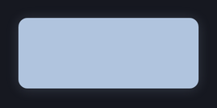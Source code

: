<!DOCTYPE html>
<html lang="en">
<head>
  <meta charset="UTF-8"/>
  <meta name="viewport" content="width=device-width, initial-scale=1"/>
  <title>will you go out with me?</title>
  <style>
    body, html {
      margin: 0;
      padding: 0;
      height: 100%;
      font-family: arial, sans-serif;
      background: #161820;
      color: #b0c4de;
      overflow: hidden;
    }
    #bg-art {
      position: fixed;
      left: 0;
      top: 0;
      width: 100vw;
      height: 100vh;
      z-index: 0;
      opacity: 0.07;
      background: url('https://i.imgur.com/9U0QyLP.png') repeat center center; /* bunnies and lambs drawing */
      background-size: 600px 420px;
      pointer-events: none;
    }
    .center-box, #main-question, #lavender-drawings, #wait-tumho, #slideshow-bg {
      position: absolute;
      left: 0; top: 0;
      width: 100vw; height: 100vh;
      display: flex;
      justify-content: center;
      align-items: center;
      flex-direction: column;
      z-index: 2;
    }
    .hidden { display: none !important; }
    #texting-box {
      min-width: 270px;
      width: 320px;
      max-width: 85vw;
      background: #b0c4de;
      border-radius: 18px;
      box-shadow: 0 2px 25px 0 #b0c4de33;
      color: #222;
      font-size: 0.98rem;
      padding: 30px 18px 30px 18px;
      min-height: 80px;
      display: flex;
      flex-direction: column;
      gap: 12px;
    }
    .msg {
      background: #edf3fa;
      color: #222;
      padding: 9px 13px;
      border-radius: 16px;
      margin: 0 0 5px 0;
      font-size: 0.98em;
      width: fit-content;
      max-width: 78%;
      word-break: break-word;
    }
    .from-me { align-self: flex-end; background: #b0c4de; color: #222; }
    .from-her { align-self: flex-start; background: #dbeafe; color: #222; }
    #main-question-box {
      background: #b0c4de;
      color: #222;
      border-radius: 17px;
      font-size: 1.06rem;
      box-shadow: 0 2px 18px #b0c4de55;
      padding: 28px 17px 15px 17px;
      margin-bottom: 22px;
      width: 320px;
      text-align: center;
      font-family: arial,sans-serif;
      letter-spacing: 0.01em;
    }
    #option-btns {
      display: flex;
      flex-direction: row;
      gap: 23px;
      margin-top: 8px;
      width: 320px;
      justify-content: center;
    }
    button {
      background: #b0c4de;
      color: #222;
      font-family: arial, sans-serif;
      border: none;
      border-radius: 12px;
      padding: 14px 28px;
      font-size: 0.98rem;
      text-transform: lowercase;
      font-weight: bold;
      box-shadow: 0 2px 12px #b0c4de33;
      cursor: pointer;
      outline: none;
      transition: background 0.23s, color 0.23s, transform 0.23s;
    }
    button:hover { background: #9baebd; color: #222; }
    #btn-no {
      position: relative;
      left: 0;
      transition: left 0.13s, top 0.13s, transform 0.2s;
    }
    #lavender-drawings {
      flex-direction: column;
      background: transparent;
      animation: none;
      z-index: 3;
    }
    .lavender-animate {
      animation: lavender-approach 2s cubic-bezier(.74,0,.89,.43) forwards;
    }
    @keyframes lavender-approach {
      from { transform: scale(0.5) translateY(180px); opacity: 0; }
      to   { transform: scale(1.06) translateY(0); opacity: 1; }
    }
    #lavender-art-box {
      margin-bottom: 35px;
      z-index: 4;
      display: flex;
    }
    #wait-tumho {
      z-index: 4;
    }
    #wait-tumho-box {
      background: #b0c4de;
      color: #222;
      border-radius: 16px;
      font-size: 1.00rem;
      padding: 23px 23px;
      font-family: arial,sans-serif;
      box-shadow: 0 2px 12px #b0c4de33;
      margin-bottom: 12px;
      text-align: center;
    }
    #wait-tumho-btn {
      background: #b0c4de;
      color: #222;
      margin-top: 12px;
      padding: 13px 32px;
      font-size: 1.04rem;
      border-radius: 13px;
      font-family: arial,sans-serif;
      font-weight: bold;
      letter-spacing: 0.02em;
    }
    #slideshow-bg {
      background: #161820;
      z-index: 10;
    }
    #slide-img {
      max-width: 100vw;
      max-height: 100vh;
      width: 100vw;
      height: 100vh;
      object-fit: cover;
      border-radius: 0;
      opacity: 0;
      z-index: 10;
      position: absolute;
      left: 0; top: 0;
      transition: opacity 1.5s;
      background: #161820;
    }
    @media (max-width: 600px){
      #main-question-box, #texting-box, #option-btns, #wait-tumho-box  { width:95vw; min-width: 0; max-width: 97vw;}
    }
  </style>
</head>
<body>
  <div id="bg-art"></div>
  <!-- Chat / texting scene -->
  <div id="chat-bg" class="center-box">
    <div id="texting-box"></div>
  </div>
  <!-- Main question -->
  <div id="main-question" class="center-box hidden">
    <div id="main-question-box">
      okay second hand embarrassment horhi h😭<br>
      i didn’t know initiating was this difficult..<br>
      i want to go out with you..<br>
      will you?
    </div>
    <div id="option-btns">
      <button id="btn-no">no</button>
      <button id="btn-shock">dont mind me i’m in shock</button>
    </div>
  </div>
  <!-- Lavender scene -->
  <div id="lavender-drawings" class="center-box hidden">
    <div id="lavender-art-box">
      <!-- SVG lavender hands/flowers -->
      <svg width="120" height="200" viewBox="0 0 120 200">
        <g>
          <ellipse cx="70" cy="192" rx="32" ry="10" fill="#bba8e3"/>
          <ellipse cx="50" cy="160" rx="19" ry="15" fill="#c3cfe2"/>
          <!-- hands -->
          <ellipse cx="45" cy="185" rx="15" ry="19" fill="#eedbd8" stroke="#bb9a8d" stroke-width="2"/>
          <ellipse cx="85" cy="182" rx="15" ry="16" fill="#eedbd8" stroke="#bb9a8d" stroke-width="2"/>
          <!-- stems -->
          <rect x="66" y="100" width="6" height="80" fill="#719d5c" rx="3"/>
          <rect x="80" y="100" width="6" height="70" fill="#719d5c" rx="3"/>
          <rect x="53" y="110" width="5" height="70" fill="#719d5c" rx="2"/>
          <!-- flowers -->
          <g>
            <ellipse cx="70" cy="100" rx="10" ry="17" fill="#9d71b8"/>
            <ellipse cx="70" cy="117" rx="10" ry="16" fill="#ae94d3"/>
            <ellipse cx="70" cy="133" rx="9" ry="12" fill="#c2bbdf"/>
            <ellipse cx="85" cy="112" rx="8" ry="19" fill="#ae94d3"/>
            <ellipse cx="60" cy="120" rx="7" ry="12" fill="#b3accc"/>
            <ellipse cx="55" cy="137" rx="7" ry="9" fill="#c2bbdf"/>
          </g>
        </g>
      </svg>
    </div>
  </div>
  <!-- Tum Ho prompt -->
  <div id="wait-tumho" class="center-box hidden">
    <div id="wait-tumho-box">
      play “tum ho” in your phone now
      <br>
      <button id="wait-tumho-btn">ok</button>
    </div>
  </div>
  <!-- Slideshow -->
  <div id="slideshow-bg" class="center-box hidden">
    <img id="slide-img" src="" draggable="false"/>
  </div>
  <script>
    const chats = [
      {text: "hii", from: "me"},
      {text: "hii", from: "her"},
      {text: "umm are you single?", from: "me"},
      {text: "yes i am. why do you ask?", from: "her"},
    ];
    // Use lowercase for all, font is Arial everywhere!
    function sleep(ms){return new Promise(res => setTimeout(res, ms));}
    async function startChats(){
      const box = document.getElementById("texting-box");
      for(const msg of chats){
        const div=document.createElement("div");
        div.className="msg from-"+(msg.from==="me"?"me":"her");
        div.innerText=msg.text;
        box.append(div);
        await sleep(2000);
      }
      await sleep(900);
      document.getElementById("chat-bg").classList.add('hidden');
      document.getElementById("main-question").classList.remove('hidden');
    }

    // Runaway NO button
    const btnNo = document.getElementById('btn-no');
    btnNo.addEventListener('mouseenter', e=>{
      const parent = document.getElementById("option-btns");
      const maxX = parent.offsetWidth - btnNo.offsetWidth - 12;
      const maxY = parent.offsetHeight - btnNo.offsetHeight - 8;
      btnNo.style.left = (Math.random()*maxX-6) + "px";
      btnNo.style.top  = (Math.random()*maxY-3) + "px";
    });
    btnNo.addEventListener('click', e=>{
      const parent = document.getElementById("option-btns");
      const maxX = parent.offsetWidth - btnNo.offsetWidth - 12;
      const maxY = parent.offsetHeight - btnNo.offsetHeight - 8;
      btnNo.style.left = (Math.random()*maxX-6) + "px";
      btnNo.style.top  = (Math.random()*maxY-3) + "px";
    });

    // Lavender animation, then show "tum ho" prompt
    document.getElementById('btn-shock').onclick = async ()=>{
      document.getElementById("main-question").classList.add("hidden");
      const lav = document.getElementById("lavender-drawings");
      lav.classList.remove("hidden");
      const lavArt = document.getElementById("lavender-art-box");
      lavArt.classList.add("lavender-animate");
      await sleep(2200);
      lav.classList.add("hidden");
      document.getElementById("wait-tumho").classList.remove("hidden");
    };

    // Show slideshow after prompt
    document.getElementById('wait-tumho-btn').onclick = ()=>{
      document.getElementById("wait-tumho").classList.add("hidden");
      document.getElementById("slideshow-bg").classList.remove("hidden");
      startSlideshow();
    }

    // Slideshow with fade
    const images=[
      "attached_image_1.jpg",
      "attached_image_2.jpg",
      "attached_image_3.jpg",
      "attached_image_4.jpg",
      "attached_image_5.jpg",
      "attached_image_6.jpg",
      "attached_image_7.jpg",
      "attached_image_8.jpg",
      "attached_image_9.jpg",
      "attached_image_10.jpg"
    ];
    async function startSlideshow(){
      const img = document.getElementById('slide-img');
      let idx = 0;
      while(true){
        img.style.opacity = "0";
        await sleep(450);
        img.src = images[idx];
        img.onload = ()=>{ img.style.opacity = "1";};
        idx = (idx+1)%images.length;
        await sleep(3400);
      }
    }
    // Start!
    window.onload = startChats;
  </script>
</body>
</html>
